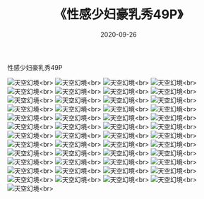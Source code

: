 ﻿---
layout: post
title: 《性感少妇豪乳秀49P》
date: 2020-09-26
img: http://photo.orgx.cf/性感/2020/性感少妇豪乳秀49P/000.jpg
tags: [美女,性感,泳衣]
---

性感少妇豪乳秀49P



![天空幻境](http://photo.orgx.cf/性感/2020/性感少妇豪乳秀49P/001.jpg''天空幻境'')<br>
![天空幻境](http://photo.orgx.cf/性感/2020/性感少妇豪乳秀49P/002.jpg''天空幻境'')<br>
![天空幻境](http://photo.orgx.cf/性感/2020/性感少妇豪乳秀49P/003.jpg''天空幻境'')<br>
![天空幻境](http://photo.orgx.cf/性感/2020/性感少妇豪乳秀49P/004.jpg''天空幻境'')<br>
![天空幻境](http://photo.orgx.cf/性感/2020/性感少妇豪乳秀49P/005.jpg''天空幻境'')<br>
![天空幻境](http://photo.orgx.cf/性感/2020/性感少妇豪乳秀49P/006.jpg''天空幻境'')<br>
![天空幻境](http://photo.orgx.cf/性感/2020/性感少妇豪乳秀49P/007.jpg''天空幻境'')<br>
![天空幻境](http://photo.orgx.cf/性感/2020/性感少妇豪乳秀49P/008.jpg''天空幻境'')<br>
![天空幻境](http://photo.orgx.cf/性感/2020/性感少妇豪乳秀49P/009.jpg''天空幻境'')<br>
![天空幻境](http://photo.orgx.cf/性感/2020/性感少妇豪乳秀49P/010.jpg''天空幻境'')<br>
![天空幻境](http://photo.orgx.cf/性感/2020/性感少妇豪乳秀49P/011.jpg''天空幻境'')<br>
![天空幻境](http://photo.orgx.cf/性感/2020/性感少妇豪乳秀49P/012.jpg''天空幻境'')<br>
![天空幻境](http://photo.orgx.cf/性感/2020/性感少妇豪乳秀49P/013.jpg''天空幻境'')<br>
![天空幻境](http://photo.orgx.cf/性感/2020/性感少妇豪乳秀49P/014.jpg''天空幻境'')<br>
![天空幻境](http://photo.orgx.cf/性感/2020/性感少妇豪乳秀49P/015.jpg''天空幻境'')<br>
![天空幻境](http://photo.orgx.cf/性感/2020/性感少妇豪乳秀49P/016.jpg''天空幻境'')<br>
![天空幻境](http://photo.orgx.cf/性感/2020/性感少妇豪乳秀49P/017.jpg''天空幻境'')<br>
![天空幻境](http://photo.orgx.cf/性感/2020/性感少妇豪乳秀49P/018.jpg''天空幻境'')<br>
![天空幻境](http://photo.orgx.cf/性感/2020/性感少妇豪乳秀49P/019.jpg''天空幻境'')<br>
![天空幻境](http://photo.orgx.cf/性感/2020/性感少妇豪乳秀49P/020.jpg''天空幻境'')<br>
![天空幻境](http://photo.orgx.cf/性感/2020/性感少妇豪乳秀49P/021.jpg''天空幻境'')<br>
![天空幻境](http://photo.orgx.cf/性感/2020/性感少妇豪乳秀49P/022.jpg''天空幻境'')<br>
![天空幻境](http://photo.orgx.cf/性感/2020/性感少妇豪乳秀49P/023.jpg''天空幻境'')<br>
![天空幻境](http://photo.orgx.cf/性感/2020/性感少妇豪乳秀49P/024.jpg''天空幻境'')<br>
![天空幻境](http://photo.orgx.cf/性感/2020/性感少妇豪乳秀49P/025.jpg''天空幻境'')<br>
![天空幻境](http://photo.orgx.cf/性感/2020/性感少妇豪乳秀49P/026.jpg''天空幻境'')<br>
![天空幻境](http://photo.orgx.cf/性感/2020/性感少妇豪乳秀49P/027.jpg''天空幻境'')<br>
![天空幻境](http://photo.orgx.cf/性感/2020/性感少妇豪乳秀49P/028.jpg''天空幻境'')<br>
![天空幻境](http://photo.orgx.cf/性感/2020/性感少妇豪乳秀49P/029.jpg''天空幻境'')<br>
![天空幻境](http://photo.orgx.cf/性感/2020/性感少妇豪乳秀49P/030.jpg''天空幻境'')<br>
![天空幻境](http://photo.orgx.cf/性感/2020/性感少妇豪乳秀49P/031.jpg''天空幻境'')<br>
![天空幻境](http://photo.orgx.cf/性感/2020/性感少妇豪乳秀49P/032.jpg''天空幻境'')<br>
![天空幻境](http://photo.orgx.cf/性感/2020/性感少妇豪乳秀49P/033.jpg''天空幻境'')<br>
![天空幻境](http://photo.orgx.cf/性感/2020/性感少妇豪乳秀49P/034.jpg''天空幻境'')<br>
![天空幻境](http://photo.orgx.cf/性感/2020/性感少妇豪乳秀49P/035.jpg''天空幻境'')<br>
![天空幻境](http://photo.orgx.cf/性感/2020/性感少妇豪乳秀49P/036.jpg''天空幻境'')<br>
![天空幻境](http://photo.orgx.cf/性感/2020/性感少妇豪乳秀49P/037.jpg''天空幻境'')<br>
![天空幻境](http://photo.orgx.cf/性感/2020/性感少妇豪乳秀49P/038.jpg''天空幻境'')<br>
![天空幻境](http://photo.orgx.cf/性感/2020/性感少妇豪乳秀49P/039.jpg''天空幻境'')<br>
![天空幻境](http://photo.orgx.cf/性感/2020/性感少妇豪乳秀49P/040.jpg''天空幻境'')<br>
![天空幻境](http://photo.orgx.cf/性感/2020/性感少妇豪乳秀49P/041.jpg''天空幻境'')<br>
![天空幻境](http://photo.orgx.cf/性感/2020/性感少妇豪乳秀49P/042.jpg''天空幻境'')<br>
![天空幻境](http://photo.orgx.cf/性感/2020/性感少妇豪乳秀49P/043.jpg''天空幻境'')<br>
![天空幻境](http://photo.orgx.cf/性感/2020/性感少妇豪乳秀49P/044.jpg''天空幻境'')<br>
![天空幻境](http://photo.orgx.cf/性感/2020/性感少妇豪乳秀49P/045.jpg''天空幻境'')<br>
![天空幻境](http://photo.orgx.cf/性感/2020/性感少妇豪乳秀49P/046.jpg''天空幻境'')<br>
![天空幻境](http://photo.orgx.cf/性感/2020/性感少妇豪乳秀49P/047.jpg''天空幻境'')<br>
![天空幻境](http://photo.orgx.cf/性感/2020/性感少妇豪乳秀49P/048.jpg''天空幻境'')<br>
![天空幻境](http://photo.orgx.cf/性感/2020/性感少妇豪乳秀49P/049.jpg''天空幻境'')<br>